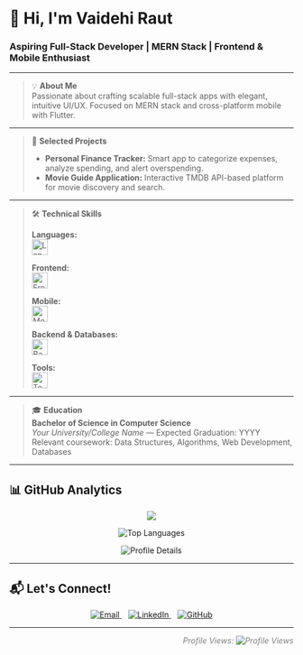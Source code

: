 # 👋 Hi, I'm Vaidehi Raut

### Aspiring Full-Stack Developer | MERN Stack | Frontend & Mobile Enthusiast

---

> 💡 **About Me**  
> Passionate about crafting scalable full-stack apps with elegant, intuitive UI/UX. Focused on MERN stack and cross-platform mobile with Flutter.

---

> 🚀 **Selected Projects**  
> - **Personal Finance Tracker:** Smart app to categorize expenses, analyze spending, and alert overspending.  
> - **Movie Guide Application:** Interactive TMDB API-based platform for movie discovery and search.

---

> 🛠 **Technical Skills**  
>  
> **Languages:**  
> <img src="https://skillicons.dev/icons?i=c,cpp,java,python,js" height="28" alt="Languages" />  
>  
> **Frontend:**  
> <img src="https://skillicons.dev/icons?i=html,css,react,tailwind,bootstrap" height="28" alt="Frontend" />  
>  
> **Mobile:**  
> <img src="https://skillicons.dev/icons?i=flutter" height="28" alt="Mobile" />  
>  
> **Backend & Databases:**  
> <img src="https://skillicons.dev/icons?i=nodejs,express,mongodb,mysql" height="28" alt="Backend" />  
>  
> **Tools:**  
> <img src="https://skillicons.dev/icons?i=git,github,vscode,figma,canva" height="28" alt="Tools" />

---

> 🎓 **Education**  
> **Bachelor of Science in Computer Science**  
> *Your University/College Name* — Expected Graduation: YYYY  
> Relevant coursework: Data Structures, Algorithms, Web Development, Databases

---

## 📊 GitHub Analytics

<p align="center">
  <img src="https://github-readme-stats.vercel.app/api?username=vaidehi310705&show_icons=true&theme=dark&hide_title=true&count_private=true&hide=prs" />
</p>

<p align="center">
  <img src="https://github-readme-stats.vercel.app/api/top-langs/?username=vaidehi310705&layout=compact&theme=dark" alt="Top Languages" />
</p>

<p align="center">
  <img src="https://github-profile-summary-cards.vercel.app/api/cards/profile-details?username=vaidehi310705&theme=dark" alt="Profile Details" />
</p>


---

## 📬 Let's Connect!

<p align="center">
  <a href="mailto:vaidehiraut21@gmail.com" target="_blank" rel="noopener noreferrer">
    <img src="https://img.shields.io/badge/Email-D14836?style=for-the-badge&logo=gmail&logoColor=white" alt="Email" />
  </a>
  &nbsp;&nbsp;
  <a href="https://linkedin.com/in/vaidehi-raut-9563052b9/" target="_blank" rel="noopener noreferrer">
    <img src="https://img.shields.io/badge/LinkedIn-0A66C2?style=for-the-badge&logo=linkedin&logoColor=white" alt="LinkedIn" />
  </a>
  &nbsp;&nbsp;
  <a href="https://github.com/vaidehi310705" target="_blank" rel="noopener noreferrer">
    <img src="https://img.shields.io/badge/GitHub-181717?style=for-the-badge&logo=github&logoColor=white" alt="GitHub" />
  </a>
</p>

---

<p align="right" style="color:gray; font-style:italic;">Profile Views:  
  <img src="https://komarev.com/ghpvc/?username=vaidehi310705&style=flat-square&color=blue" alt="Profile Views" />
</p>
